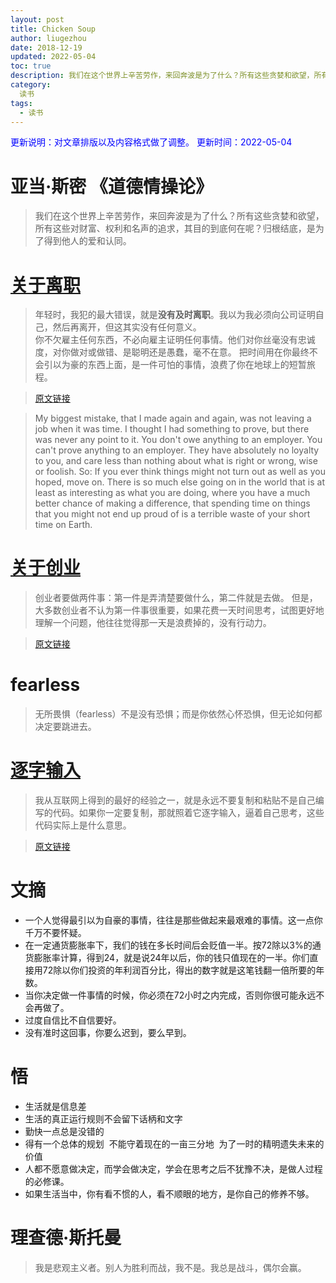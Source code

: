 ```yaml
---
layout: post
title: Chicken Soup
author: liugezhou
date: 2018-12-19
updated: 2022-05-04
toc: true
description: 我们在这个世界上辛苦劳作，来回奔波是为了什么？所有这些贪婪和欲望，所有这些对财富、权利和名声的追求，其目的到底何在呢？归根结底，是为了得到他人的爱和认同。
category:
  读书
tags: 
  - 读书
---
```

<font color=blue>更新说明：对文章排版以及内容格式做了调整。</font>
<font color=blue> 更新时间：2022-05-04</font>

# 亚当·斯密 《道德情操论》
> 我们在这个世界上辛苦劳作，来回奔波是为了什么？所有这些贪婪和欲望，所有这些对财富、权利和名声的追求，其目的到底何在呢？归根结底，是为了得到他人的爱和认同。

# [关于离职](https://news.ycombinator.com/item?id=27565815)
> 年轻时，我犯的最大错误，就是**没有及时离职**。我以为我必须向公司证明自己，然后再离开，但这其实没有任何意义。  
> 你不欠雇主任何东西，不必向雇主证明任何事情。他们对你丝毫没有忠诚度，对你做对或做错、是聪明还是愚蠢，毫不在意。
> 把时间用在你最终不会引以为豪的东西上面，是一件可怕的事情，浪费了你在地球上的短暂旅程。

> [原文链接](https://news.ycombinator.com/item?id=27565815)

> My biggest mistake, that I made again and again, was not leaving a job when it was time. I thought I had something to prove, but there was never any point to it. You don't owe anything to an employer. You can't prove anything to an employer. They have absolutely no loyalty to you, and care less than nothing about what is right or wrong, wise or foolish.
> So: If you ever think things might not turn out as well as you hoped, move on. There is so much else going on in the world that is at least as interesting as what you are doing, where you have a much better chance of making a difference, that spending time on things that you might not end up proud of is a terrible waste of your short time on Earth.

# [关于创业](https://jacobobryant.com/blog/understand/)
> 创业者要做两件事：第一件是弄清楚要做什么，第二件就是去做。
> 但是，大多数创业者不认为第一件事很重要，如果花费一天时间思考，试图更好地理解一个问题，他往往觉得那一天是浪费掉的，没有行动力。

> [原文链接](https://jacobobryant.com/blog/understand/)
# fearless
> 无所畏惧（fearless）不是没有恐惧；而是你依然心怀恐惧，但无论如何都决定要跳进去。

 
# [逐字输入](https://news.ycombinator.com/item?id=27534343)
> 我从互联网上得到的最好的经验之一，就是永远不要复制和粘贴不是自己编写的代码。如果你一定要复制，那就照着它逐字输入，逼着自己思考，这些代码实际上是什么意思。

> [原文链接](https://news.ycombinator.com/item?id=27534343)

# 文摘

-  一个人觉得最引以为自豪的事情，往往是那些做起来最艰难的事情。这一点你千万不要怀疑。
- 在一定通货膨胀率下，我们的钱在多长时间后会贬值一半。按72除以3%的通货膨胀率计算，得到24，就是说24年以后，你的钱只值现在的一半。你们直接用72除以你们投资的年利润百分比，得出的数字就是这笔钱翻一倍所要的年数。
- 当你决定做一件事情的时候，你必须在72小时之内完成，否则你很可能永远不会再做了。
- 过度自信比不自信要好。
- 没有准时这回事，你要么迟到，要么早到。

# 悟

- 生活就是信息差
- 生活的真正运行规则不会留下话柄和文字
- 勤快一点总是没错的
- 得有一个总体的规划  不能守着现在的一亩三分地  为了一时的精明遗失未来的价值
- 人都不愿意做决定，而学会做决定，学会在思考之后不犹豫不决，是做人过程的必修课。
- 如果生活当中，你有看不惯的人，看不顺眼的地方，是你自己的修养不够。

# 理查德·斯托曼
> 我是悲观主义者。别人为胜利而战，我不是。我总是战斗，偶尔会赢。